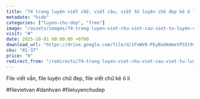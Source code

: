 ```yaml
---
title: "74 trang luyện viết chữ, viết câu, viết từ luyện chữ đẹp kẻ ô li"
metadate: "hide"
categories: ["luyen-chu-dep", "free"]
image: "/assets/images/74-trang-luyen-viet-chu-viet-cau-viet-tu-luyen-chu-dep-ke-o-li.jpg"
visit: "#"
date: 2025-10-01 00:00:00 +0700
download_url: "https://drive.google.com/file/d/1FoWV8-PEyBaGKmmetPSSt9vrQJ-h874U/view?fbclid=IwY2xjawNKB2xleHRuA2FlbQIxMABicmlkETFVdUtreWxOallLc2FSWEpPAR6FOGJIbvqMiLnHLFcm6q57er7HD61HUc-4YKaNfUhxZdhhLTH9IAA6Dy3iYA_aem_8TCqWfwM1f5JP3PV5AiOew"
sku: "01-37"
price: "0"
redirect_from: "/redirects/74-trang-luyen-viet-chu-viet-cau-viet-tu-luyen-chu-dep-ke-o-li"
---
```

File viết vần, file luyện chữ đep, file viết chữ kẻ ô li

#filevietvan #danhvan #fileluyenchudep
